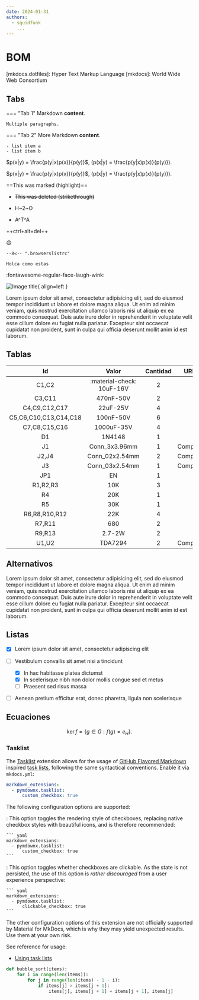 ```yaml
---
date: 2024-01-31
authors:
  - squidfunk
    ...
---
```

# BOM


[mkdocs.dotfiles]: Hyper Text Markup Language
[mkdocs]: World Wide Web Consortium


## Tabs

=== "Tab 1"
    Markdown **content**.

    Multiple paragraphs.

=== "Tab 2"
    More Markdown **content**.

    - list item a
    - list item b




$p(x|y) = \frac{p(y|x)p(x)}{p(y)}$, \(p(x|y) = \frac{p(y|x)p(x)}{p(y)}\).

$p(x|y) = \frac{p(y|x)p(x)}{p(y)}$, \(p(x|y) = \frac{p(y|x)p(x)}{p(y)}\).


==This was marked (highlight)==


- ~~This was deleted (strikethrough)~~


- H~2~O
- A^T^A

++ctrl+alt+del++

:smile:

``` title=".browserslistrc"
--8<-- ".browserslistrc"

Holca como estas
```

:fontawesome-regular-face-laugh-wink:

![Image title](https://dummyimage.com/600x400/eee/aaa){ align=left }

Lorem ipsum dolor sit amet, consectetur adipisicing elit, sed do eiusmod
tempor incididunt ut labore et dolore magna aliqua. Ut enim ad minim veniam,
quis nostrud exercitation ullamco laboris nisi ut aliquip ex ea commodo
consequat. Duis aute irure dolor in reprehenderit in voluptate velit esse
cillum dolore eu fugiat nulla pariatur. Excepteur sint occaecat cupidatat non
proident, sunt in culpa qui officia deserunt mollit anim id est laborum.

## Tablas

|           Id          	|      Valor     	| Cantidad 	|   URL   	|
|:---------------------:	|:--------------:	|:--------:	|:-------:	|
| C1,C2                 	| :material-check: 10uF-16V       	| 2        	|         	|
| C3,C11                	| 470nF-50V      	| 2        	|         	|
| C4,C9,C12,C17         	| 22uF-25V       	| 4        	|         	|
| C5,C6,C10,C13,C14,C18 	| 100nF-50V      	| 6        	|         	|
| C7,C8,C15,C16         	| 1000uF-35V     	| 4        	|         	|
| D1                    	| 1N4148         	| 1        	|         	|
| J1                    	| Conn_3x3.96mm  	| 1        	| Comprar 	|
| J2,J4                 	| Conn_02x2.54mm 	| 2        	| Comprar 	|
| J3                    	| Conn_03x2.54mm 	| 1        	| Comprar 	|
| JP1                   	| EN             	| 1        	|         	|
| R1,R2,R3              	| 10K            	| 3        	|         	|
| R4                    	| 20K            	| 1        	|         	|
| R5                    	| 30K            	| 1        	|         	|
| R6,R8,R10,R12         	| 22K            	| 4        	|         	|
| R7,R11                	| 680            	| 2        	|         	|
| R9,R13                	| 2.7-2W         	| 2        	|         	|
| U1,U2                 	| TDA7294        	| 2        	| Comprar 	|

## Alternativos

Lorem ipsum dolor sit amet, consectetur adipisicing elit, sed do eiusmod
tempor incididunt ut labore et dolore magna aliqua. Ut enim ad minim veniam,
quis nostrud exercitation ullamco laboris nisi ut aliquip ex ea commodo
consequat. Duis aute irure dolor in reprehenderit in voluptate velit esse
cillum dolore eu fugiat nulla pariatur. Excepteur sint occaecat cupidatat non
proident, sunt in culpa qui officia deserunt mollit anim id est laborum.

## Listas

- [x] Lorem ipsum dolor sit amet, consectetur adipiscing elit
- [ ] Vestibulum convallis sit amet nisi a tincidunt
    * [x] In hac habitasse platea dictumst
    * [x] In scelerisque nibh non dolor mollis congue sed et metus
    * [ ] Praesent sed risus massa
- [ ] Aenean pretium efficitur erat, donec pharetra, ligula non scelerisque


## Ecuaciones 

$$
\operatorname{ker} f=\{g\in G:f(g)=e_{H}\}{\mbox{.}}
$$


### Tasklist

<!-- md:version 1.0.0 -->
<!-- md:extension [pymdownx.tasklist][Tasklist] -->

The [Tasklist] extension allows for the usage of [GitHub Flavored Markdown]
inspired [task lists][Tasklist specification], following the same syntactical
conventions. Enable it via `mkdocs.yml`:

``` yaml
markdown_extensions:
  - pymdownx.tasklist:
      custom_checkbox: true
```

The following configuration options are supported:

<!-- md:option pymdownx.tasklist.custom_checkbox -->

:   <!-- md:default `false` --> This option toggles the rendering
    style of checkboxes, replacing native checkbox styles with beautiful icons,
    and is therefore recommended:

    ``` yaml
    markdown_extensions:
      - pymdownx.tasklist:
          custom_checkbox: true
    ```

<!-- md:option pymdownx.tasklist.clickable_checkbox -->

:   <!-- md:default `false` --> This option toggles whether
    checkboxes are clickable. As the state is not persisted, the use of this
    option is _rather discouraged_ from a user experience perspective:

    ``` yaml
    markdown_extensions:
      - pymdownx.tasklist:
          clickable_checkbox: true
    ```

The other configuration options of this extension are not officially supported
by Material for MkDocs, which is why they may yield unexpected results. Use
them at your own risk.

See reference for usage:

- [Using task lists]

  [Tasklist]: https://facelessuser.github.io/pymdown-extensions/extensions/tasklist/
  [GitHub Flavored Markdown]: https://github.github.com/gfm/
  [Tasklist specification]: https://github.github.com/gfm/#task-list-items-extension-
  [Using task lists]: ../../reference/lists.md#using-task-lists



``` py title="hola.py"
def bubble_sort(items):
    for i in range(len(items)):
        for j in range(len(items) - 1 - i):
            if items[j] > items[j + 1]:
                items[j], items[j + 1] = items[j + 1], items[j]
```